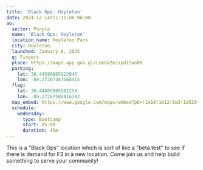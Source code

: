 ```yaml
---
title: 'Black Ops: Hoyleton'
date: 2024-12-14T11:11:00-06:00
ao:
  sector: Purple
  name: 'Black Ops: Hoyleton'
  location_name: Hoyleton Park
  city: Hoyleton
  launched: January 8, 2025
  q: Fingers
  place: https://maps.app.goo.gl/LoeGw2mJipd1SanN9
  parking:
    lat: 38.44596865223043
    lon: -89.27207347568415
  flag:
    lat: 38.44605005502258
    lon: -89.27207500416782
  map_embed: https://www.google.com/maps/embed?pb=!1m18!1m12!1m3!1d529.2241692778213!2d-89.27237458696592!3d38.446141633054!2m3!1f0!2f0!3f0!3m2!1i1024!2i768!4f13.1!3m3!1m2!1s0x88768fb16244dab7%3A0xe1f3384a14c271db!2s151%20E%20Maple%20St%2C%20Hoyleton%2C%20IL%2062803!5e1!3m2!1sen!2sus!4v1734201338565!5m2!1sen!2sus
  schedule:
    wednesday:
      type: Bootcamp
      start: 05:00
      duration: 45m
---
```

This is a "Black Ops" location which is sort of like a "beta test" to see if there is demand for F3 in a new location.
Come join us and help build something to serve your community!

